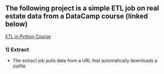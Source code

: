 ## The following project is a simple ETL job on real estate data from a DataCamp course (linked below)

[ETL in Python Course](https://campus.datacamp.com/courses/etl-in-python/explore-the-data-and-requirements?ex=1 "DataCamp Course")

### 1) Extract
  - The extract job pulls data from a URL that automatically downloads a zipfile
